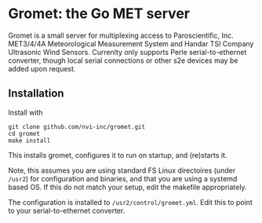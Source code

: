 Gromet: the Go MET server
=========================

Gromet is a small server for multiplexing access to Paroscientific, Inc.
MET3/4/4A  Meteorological Measurement System and Handar TSI Company Ultrasonic
Wind Sensors. Currenlty only supports Perle serial-to-ethernet converter, though
local serial connections or other s2e devices may be added upon request.


Installation
------------


Install with 

    git clone github.com/nvi-inc/gromet.git
    cd gromet
    make install

This installs gromet, configures it to run on startup, and (re)starts it.

Note, this assumes you are using standard FS Linux directoires (under `/usr2`)
for configuration and binaries, and that you are using a systemd based OS. If
this do not match your setup, edit the makefile appropriately.

The configuration is installed to `/usr2/control/gromet.yml`. Edit this to
point to your serial-to-ethernet converter.

